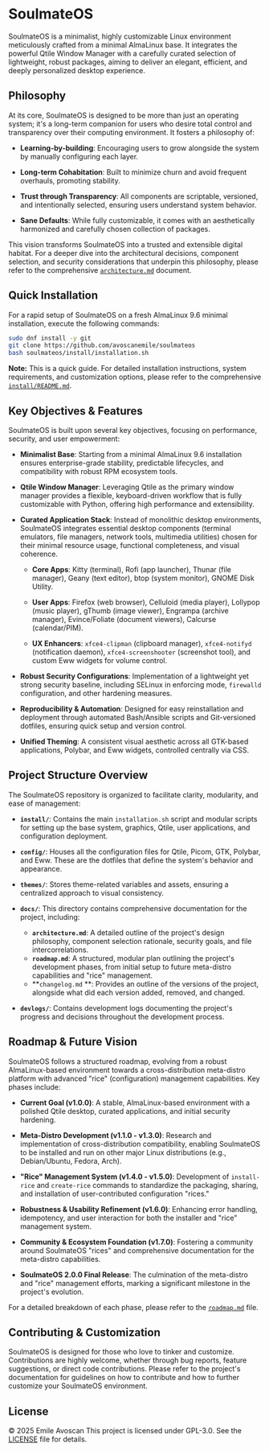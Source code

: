 # SoulmateOS

SoulmateOS is a minimalist, highly customizable Linux environment meticulously crafted from a minimal AlmaLinux base. It integrates the powerful Qtile Window Manager with a carefully curated selection of lightweight, robust packages, aiming to deliver an elegant, efficient, and deeply personalized desktop experience.

## Philosophy

At its core, SoulmateOS is designed to be more than just an operating system; it's a long-term companion for users who desire total control and transparency over their computing environment. It fosters a philosophy of:

  * **Learning-by-building**: Encouraging users to grow alongside the system by manually configuring each layer.

  * **Long-term Cohabitation**: Built to minimize churn and avoid frequent overhauls, promoting stability.

  * **Trust through Transparency**: All components are scriptable, versioned, and intentionally selected, ensuring users understand system behavior.

  * **Sane Defaults**: While fully customizable, it comes with an aesthetically harmonized and carefully chosen collection of packages.

This vision transforms SoulmateOS into a trusted and extensible digital habitat. For a deeper dive into the architectural decisions, component selection, and security considerations that underpin this philosophy, please refer to the comprehensive [`architecture.md`](./docs/architecture.md) document.

## Quick Installation

For a rapid setup of SoulmateOS on a fresh AlmaLinux 9.6 minimal installation, execute the following commands:

```bash
sudo dnf install -y git
git clone https://github.com/avoscanemile/soulmateos
bash soulmateos/install/installation.sh
```

**Note:** This is a quick guide. For detailed installation instructions, system requirements, and customization options, please refer to the comprehensive [`install/README.md`](./install/README.md).

## Key Objectives & Features

SoulmateOS is built upon several key objectives, focusing on performance, security, and user empowerment:

  * **Minimalist Base**: Starting from a minimal AlmaLinux 9.6 installation ensures enterprise-grade stability, predictable lifecycles, and compatibility with robust RPM ecosystem tools.

  * **Qtile Window Manager**: Leveraging Qtile as the primary window manager provides a flexible, keyboard-driven workflow that is fully customizable with Python, offering high performance and extensibility.

  * **Curated Application Stack**: Instead of monolithic desktop environments, SoulmateOS integrates essential desktop components (terminal emulators, file managers, network tools, multimedia utilities) chosen for their minimal resource usage, functional completeness, and visual coherence.

      * **Core Apps**: Kitty (terminal), Rofi (app launcher), Thunar (file manager), Geany (text editor), btop (system monitor), GNOME Disk Utility.

      * **User Apps**: Firefox (web browser), Celluloid (media player), Lollypop (music player), gThumb (image viewer), Engrampa (archive manager), Evince/Foliate (document viewers), Calcurse (calendar/PIM).

      * **UX Enhancers**: `xfce4-clipman` (clipboard manager), `xfce4-notifyd` (notification daemon), `xfce4-screenshooter` (screenshot tool), and custom Eww widgets for volume control.

  * **Robust Security Configurations**: Implementation of a lightweight yet strong security baseline, including SELinux in enforcing mode, `firewalld` configuration, and other hardening measures.

  * **Reproducibility & Automation**: Designed for easy reinstallation and deployment through automated Bash/Ansible scripts and Git-versioned dotfiles, ensuring quick setup and version control.

  * **Unified Theming**: A consistent visual aesthetic across all GTK-based applications, Polybar, and Eww widgets, controlled centrally via CSS.

## Project Structure Overview

The SoulmateOS repository is organized to facilitate clarity, modularity, and ease of management:

  * **`install/`**: Contains the main `installation.sh` script and modular scripts for setting up the base system, graphics, Qtile, user applications, and configuration deployment.

  * **`config/`**: Houses all the configuration files for Qtile, Picom, GTK, Polybar, and Eww. These are the dotfiles that define the system's behavior and appearance.

  * **`themes/`**: Stores theme-related variables and assets, ensuring a centralized approach to visual consistency.

  * **`docs/`**: This directory contains comprehensive documentation for the project, including:

      * **`architecture.md`**: A detailed outline of the project's design philosophy, component selection rationale, security goals, and file intercorrelations.
      * **`roadmap.md`**: A structured, modular plan outlining the project's development phases, from initial setup to future meta-distro capabilities and "rice" management.
      * **`changelog.md` **: Provides an outline of the versions of the project, alongside what did each version added, removed, and changed. 

  * **`devlogs/`**: Contains development logs documenting the project's progress and decisions throughout the development process.

## Roadmap & Future Vision

SoulmateOS follows a structured roadmap, evolving from a robust AlmaLinux-based environment towards a cross-distribution meta-distro platform with advanced "rice" (configuration) management capabilities. Key phases include:

  * **Current Goal (v1.0.0)**: A stable, AlmaLinux-based environment with a polished Qtile desktop, curated applications, and initial security hardening.

  * **Meta-Distro Development (v1.1.0 - v1.3.0)**: Research and implementation of cross-distribution compatibility, enabling SoulmateOS to be installed and run on other major Linux distributions (e.g., Debian/Ubuntu, Fedora, Arch).

  * **"Rice" Management System (v1.4.0 - v1.5.0)**: Development of `install-rice` and `create-rice` commands to standardize the packaging, sharing, and installation of user-contributed configuration "rices."

  * **Robustness & Usability Refinement (v1.6.0)**: Enhancing error handling, idempotency, and user interaction for both the installer and "rice" management system.

  * **Community & Ecosystem Foundation (v1.7.0)**: Fostering a community around SoulmateOS "rices" and comprehensive documentation for the meta-distro capabilities.

  * **SoulmateOS 2.0.0 Final Release**: The culmination of the meta-distro and "rice" management efforts, marking a significant milestone in the project's evolution.

For a detailed breakdown of each phase, please refer to the [`roadmap.md`](./docs/roadmap.md) file.

## Contributing & Customization

SoulmateOS is designed for those who love to tinker and customize. Contributions are highly welcome, whether through bug reports, feature suggestions, or direct code contributions. Please refer to the project's documentation for guidelines on how to contribute and how to further customize your SoulmateOS environment.

## License

© 2025 Emile Avoscan
This project is licensed under GPL-3.0. See the [LICENSE](./LICENSE) file for details.
